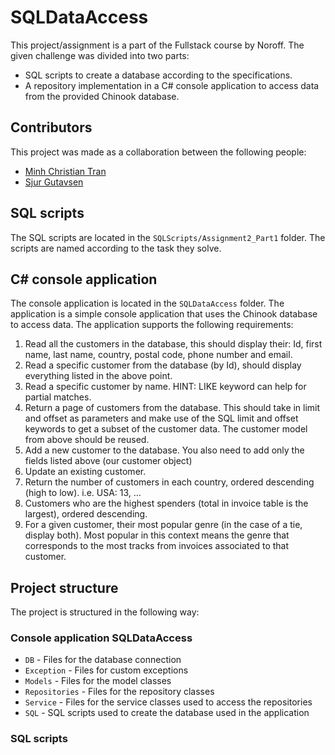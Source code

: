 # SQLDataAccess

This project/assignment is a part of the Fullstack course by Noroff. The given challenge was divided into two parts:

- SQL scripts to create a database according to the specifications.
- A repository implementation in a C# console application to access data from the provided Chinook database.

## Contributors

This project was made as a collaboration between the following people:

- [Minh Christian Tran](https://github.com/Mintra99)
- [Sjur Gutavsen](https://github.com/GustavsenSj)

## SQL scripts

The SQL scripts are located in the `SQLScripts/Assignment2_Part1` folder. The scripts are named according to the task they solve.

## C# console application

The console application is located in the `SQLDataAccess` folder. The application is a simple console application that uses the Chinook database to access data. The application supports the following requirements:

1. Read all the customers in the database, this should display their: Id, first name, last name, country, postal code, phone number and email.
2. Read a specific customer from the database (by Id), should display everything listed in the above point.
3. Read a specific customer by name. HINT: LIKE keyword can help for partial matches.
4. Return a page of customers from the database. This should take in limit and offset as parameters and make use of the SQL limit and offset keywords to get a subset of the customer data. The customer model from above should be reused.
5. Add a new customer to the database. You also need to add only the fields listed above (our customer object)
6. Update an existing customer.
7. Return the number of customers in each country, ordered descending (high to low). i.e. USA: 13, …
8. Customers who are the highest spenders (total in invoice table is the largest), ordered descending.
9. For a given customer, their most popular genre (in the case of a tie, display both). Most popular in this context means the genre that corresponds to the most tracks from invoices associated to that customer.

## Project structure

The project is structured in the following way:

### Console application SQLDataAccess

- `DB` - Files for the database connection
- `Exception` - Files for custom exceptions
- `Models` - Files for the model classes
- `Repositories` - Files for the repository classes
- `Service` - Files for the service classes used to access the repositories
- `SQL` - SQL scripts used to create the database used in the application

### SQL scripts
